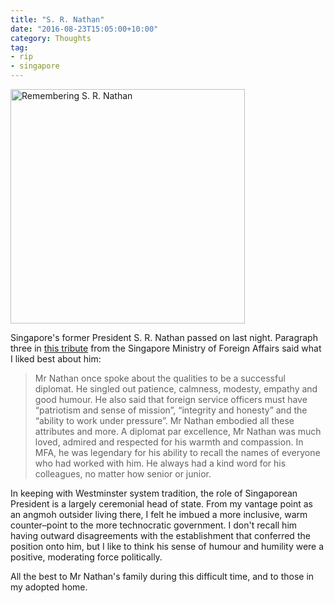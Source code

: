 ```yaml
---
title: "S. R. Nathan"
date: "2016-08-23T15:05:00+10:00"
category: Thoughts
tag:
- rip
- singapore
---
```

<img src="https://rubenerd.com/files/2016/srnathan.jpg" srcset="https://rubenerd.com/files/2016/srnathan.jpg 1x, https://rubenerd.com/files/2016/srnathan@2x.jpg 2x" alt="Remembering S. R. Nathan" style="width:375px" /></p>

Singapore's former President S. R. Nathan passed on last night. Paragraph three in [this tribute] from the Singapore Ministry of Foreign Affairs said what I liked best about him:

> Mr Nathan once spoke about the qualities to be a successful diplomat.  He singled out patience, calmness, modesty, empathy and good humour. He also said that foreign service officers must have “patriotism and sense of mission”, “integrity and honesty” and the “ability to work under pressure”.  Mr Nathan embodied all these attributes and more.  A diplomat par excellence, Mr Nathan was much loved, admired and respected for his warmth and compassion.  In MFA, he was legendary for his ability to recall the names of everyone who had worked with him.  He always had a kind word for his colleagues, no matter how senior or junior.

In keeping with Westminster system tradition, the role of Singaporean President is a largely ceremonial head of state. From my vantage point as an angmoh outsider living there, I felt he imbued a more inclusive, warm counter–point to the more technocratic government. I don't recall him having outward disagreements with the establishment that conferred the position onto him, but I like to think his sense of humour and humility were a positive, moderating force politically.

All the best to Mr Nathan's family during this difficult time, and to those in my adopted home.

[this tribute]: https://www.mfa.gov.sg/content/mfa/media_centre/press_room/if/2016/201608/tribute_SRNathan.html

